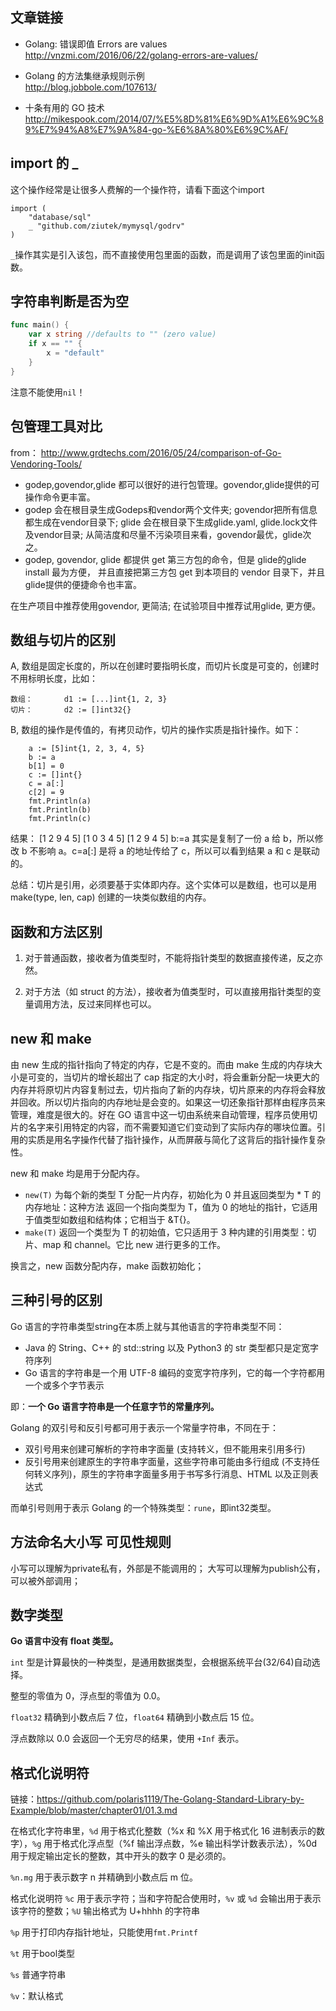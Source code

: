 

## 文章链接

- Golang: 错误即值 Errors are values
http://vnzmi.com/2016/06/22/golang-errors-are-values/

- Golang 的方法集继承规则示例  
http://blog.jobbole.com/107613/

- 十条有用的 GO 技术
http://mikespook.com/2014/07/%E5%8D%81%E6%9D%A1%E6%9C%89%E7%94%A8%E7%9A%84-go-%E6%8A%80%E6%9C%AF/



## import 的 _

这个操作经常是让很多人费解的一个操作符，请看下面这个import

```
import (
    "database/sql"
    _ "github.com/ziutek/mymysql/godrv"
)
```

`_`操作其实是引入该包，而不直接使用包里面的函数，而是调用了该包里面的init函数。

## 字符串判断是否为空

```go
func main() {  
    var x string //defaults to "" (zero value)
    if x == "" {
        x = "default"
    }
}
```

注意不能使用`nil`！

## 包管理工具对比

from： http://www.grdtechs.com/2016/05/24/comparison-of-Go-Vendoring-Tools/

- godep,govendor,glide 都可以很好的进行包管理。govendor,glide提供的可操作命令更丰富。
- godep 会在根目录生成Godeps和vendor两个文件夹; govendor把所有信息都生成在vendor目录下; glide 会在根目录下生成glide.yaml, glide.lock文件及vendor目录; 从简洁度和尽量不污染项目来看，govendor最优，glide次之。
- godep, govendor, glide 都提供 get 第三方包的命令，但是 glide的glide install 最为方便， 并且直接把第三方包 get 到本项目的 vendor 目录下，并且glide提供的便捷命令也丰富。

在生产项目中推荐使用govendor, 更简洁; 在试验项目中推荐试用glide, 更方便。

## 数组与切片的区别

A, 数组是固定长度的，所以在创建时要指明长度，而切片长度是可变的，创建时不用标明长度，比如：

    数组：       d1 := [...]int{1, 2, 3}
    切片：       d2 := []int32{}
B, 数组的操作是传值的，有拷贝动作，切片的操作实质是指针操作。如下：

```
    a := [5]int{1, 2, 3, 4, 5}
    b := a
    b[1] = 0
    c := []int{}
    c = a[:]
    c[2] = 9
    fmt.Println(a)
    fmt.Println(b) 
    fmt.Println(c)    
```

结果：
            [1 2 9 4 5]
            [1 0 3 4 5]
            [1 2 9 4 5]
b:=a 其实是复制了一份 a 给 b，所以修改 b 不影响 a。c=a[:] 是将 a 的地址传给了 c，所以可以看到结果 a 和 c 是联动的。

总结：切片是引用，必须要基于实体即内存。这个实体可以是数组，也可以是用 make(type, len, cap) 创建的一块类似数组的内存。

## 函数和方法区别

1. 对于普通函数，接收者为值类型时，不能将指针类型的数据直接传递，反之亦然。

2. 对于方法（如 struct 的方法），接收者为值类型时，可以直接用指针类型的变量调用方法，反过来同样也可以。



## new 和 make

由 new 生成的指针指向了特定的内存，它是不变的。而由 make 生成的内存块大小是可变的，当切片的增长超出了 cap 指定的大小时，将会重新分配一块更大的内存并将原切片内容复制过去，切片指向了新的内存块，切片原来的内存将会释放并回收。所以切片指向的内存地址是会变的。如果这一切还象指针那样由程序员来管理，难度是很大的。好在 GO 语言中这一切由系统来自动管理，程序员使用切片的名字来引用特定的内容，而不需要知道它们变动到了实际内存的哪块位置。引用的实质是用名字操作代替了指针操作，从而屏蔽与简化了这背后的指针操作复杂性。


new 和 make 均是用于分配内存。

- `new(T)` 为每个新的类型 T 分配一片内存，初始化为 0 并且返回类型为 * T 的内存地址：这种方法 返回一个指向类型为 T，值为 0 的地址的指针，它适用于值类型如数组和结构体；它相当于 &T{}。
- `make(T)` 返回一个类型为 T 的初始值，它只适用于 3 种内建的引用类型：切片、map 和 channel。它比 new 进行更多的工作。

换言之，new 函数分配内存，make 函数初始化；

## 三种引号的区别

Go 语言的字符串类型string在本质上就与其他语言的字符串类型不同：

- Java 的 String、C++ 的 std::string 以及 Python3 的 str 类型都只是定宽字符序列
- Go 语言的字符串是一个用 UTF-8 编码的变宽字符序列，它的每一个字符都用一个或多个字节表示

即：**一个 Go 语言字符串是一个任意字节的常量序列。**

Golang 的双引号和反引号都可用于表示一个常量字符串，不同在于：

- 双引号用来创建可解析的字符串字面量 (支持转义，但不能用来引用多行)
- 反引号用来创建原生的字符串字面量，这些字符串可能由多行组成 (不支持任何转义序列)，原生的字符串字面量多用于书写多行消息、HTML 以及正则表达式

而单引号则用于表示 Golang 的一个特殊类型：`rune`，即int32类型。


## 方法命名大小写  可见性规则

小写可以理解为private私有，外部是不能调用的；
大写可以理解为publish公有，可以被外部调用；


## 数字类型

**Go 语言中没有 float 类型。**

`int` 型是计算最快的一种类型，是通用数据类型，会根据系统平台(32/64)自动选择。

整型的零值为 0，浮点型的零值为 0.0。

`float32` 精确到小数点后 7 位，`float64` 精确到小数点后 15 位。

浮点数除以 0.0 会返回一个无穷尽的结果，使用 `+Inf` 表示。


## 格式化说明符

链接：https://github.com/polaris1119/The-Golang-Standard-Library-by-Example/blob/master/chapter01/01.3.md

在格式化字符串里，`%d` 用于格式化整数（%x 和 %X 用于格式化 16 进制表示的数字），`%g` 用于格式化浮点型（%f 输出浮点数，%e 输出科学计数表示法），%0d 用于规定输出定长的整数，其中开头的数字 0 是必须的。

`%n.mg` 用于表示数字 n 并精确到小数点后 m 位。

格式化说明符 `%c` 用于表示字符；当和字符配合使用时，`%v` 或 `%d` 会输出用于表示该字符的整数；`%U` 输出格式为 U+hhhh 的字符串

`%p` 用于打印内存指针地址，只能使用`fmt.Printf`

`%t` 用于bool类型

`%s`  普通字符串

`%v`：默认格式



